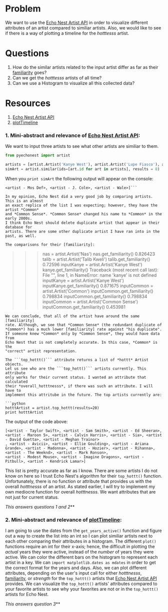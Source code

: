 # Problem
We want to use the [Echo Nest Artist API] in order to visualize different
attributes of an artist compared to similiar artists. Also, we would like
to see if there is a way of plotting a timeline for the *hotttesss* artist.

# Questions
1. How do the similar artists related to the input artist differ
   as far as their [familiarity] goes?
2. Can we get the *hotttesss* artists of all time?
3. Can we use a Histogram to visualize all this collected data?

# Resources
1. [Echo Nest Artist API]
2. [plotTimeline]

### 1. Mini-abstract and relevance of [Echo Nest Artist API]:
We want to input three artists to see what other artists are similiar
to them.

```python
from pyechonest import artist

artists = [artist.Artist('Kanye West'), artist.Artist('Lupe Fiasco'), artist.Artist('Common Sense')]
simArt = artist.similar(ids=[art.id for art in artists], results = 8) 
```
When you ```print simArt``` the following output will appear on the console:

```[<artist - Common>, <artist - Nas>, <artist - Talib Kweli>, <artist - The Roots>, <artist - Rhymefest>,
<artist - Mos Def>, <artist - J. Cole>, <artist - Wale>]```

In my opinion, Echo Nest did a very good job by comparing artists. This is an almost
an exact replica of the list I was expecting; however, they have the artist *Common*
and *Common Sense*. *Common Sense* changed his name to *Common* in the early 2000s.
I think Echo Nest should delete duplicate artist that appear in their database for
artists. There are some other duplicate artist I have ran into in the past, as well.

The comparisons for their [familiarity]:
```
>>> nas = artist.Artist('Nas')
>>> nas.get_familiarity()
0.826423
>>> talib = artist.Artist('Talib Kweli')
>>> talib.get_familiarity()
0.72596
>>> inputKanye = artist.Artist('Kanye West')
>>> kanye.get_familiarity()
Traceback (most recent call last):
  File "<stdin>", line 1, in <module>
NameError: name 'kanye' is not defined
>>> inputKanye = artist.Artist('Kanye West')
>>> inputKanye.get_familiarity()
0.871675
>>> inputCommon = artist.Artist('Common')
>>> inputCommon.get_familiarity()
0.798834
>>> inputCommon.get_familiarity()
0.798834
>>> inputCommon = artist.Artist('Common Sense')
>>> inputCommon.get_familiarity()
0.453981
```
We can conclude, that all of the artist have around the same [familiarity]
rate. Although, we see that *Common Sense* (the redundant duplicate of 
*Common*) has a much lower [familiarity] rate against "his duplicate".
If someone knew *Common* only by *Common Sense*, they would have data from
Echo Nest that is not completely accurate. In this case, *Common* is the 
"correct" artist representation.

The ```top_hottt()``` attribute returns a list of *hottt* Artist objects.
Let us see who are the ```top_hott()``` artists currently. This attribute
only works for their current status. I wanted an attribute that calculated
their *overall_hotttnesss*, if there was such an attribute. I will have to
implement this attritube in the future. The top artists currently are:

```python
hotttArtist = artist.top_hottt(results=20)
print hotttArtist
```
The output of the code above:
```
[<artist - Taylor Swift>, <artist - Sam Smith>, <artist - Ed Sheeran>, <artist - Maroon 5>, <artist - Calvin Harris>, <artist - Sia>, <artist - David Guetta>, <artist - Meghan Trainor>
, <artist - Avicii>, <artist - Ellie Goulding>, <artist - Ariana Grande>, <artist - Madonna>, <artist - Hozier>, <artist - Rihanna>, <artist - The Weeknd>, <artist - Mark Ronson>,
<artist - Modest Mouse>, <artist - Imagine Dragons>, <artist - Pitbull>, <artist - Kendrick Lamar>]
```
This list is pretty accurate as far as I know. There are some artists I do
not know on here so I trust Echo Nest's algorithm for their ```top_hottt()```
function. Unfortunately, there is no function or attribute that provides us
with the overall *hotttnesss* of an artist. As stated earlier, I will try
to implement my own mediocre function for overall *hotttnesss*. We want
attributes that are not just for current status.

*This answers questions 1 and 2***

### 2. Mini-abstract and relevance of [plotTimeline]:
I am going to use the dates from the ```get_years_active()``` function and
figure out a way to create the list into an int so I can plot similiar artists
next to each other comparing their attributes in a histogram. The different 
 ```plot()``` functions require an int for their x-axis; hence, the difficult
in plotting the *actual* years they were active, instead of the *number* of 
years they were active. We can color the different bars on the histogram to 
represent each artist in a key. We can ```import matplotlib.dates as mdates``` 
in order to get the correct format for the years and days. Also, we can plot 
different attributes, depending on the user's input call for either *hotttnesss*, 
[familiarity], or *strength* for the ```top_hottt()``` artists that [Echo Nest Artist API]
provides. We can visualize the ```top_hottt()``` artists' attributes compared 
to your favorite artists to see why your favorites are not or in the ```top_hottt()``` 
artists for Echo Nest.

*This answers question 3***

[familiarity]: http://developer.echonest.com/forums/thread/839
[Echo Nest Artist API]: https://github.com/echonest/pyechonest/blob/master/pyechonest/artist.py 
[plotTimeline]: http://blog.mafr.de/2012/03/11/time-series-data-with-matplotlib/
[familiarity.py]: https://github.com/JoePaxton/familiarity/blob/master/familiarity.py
